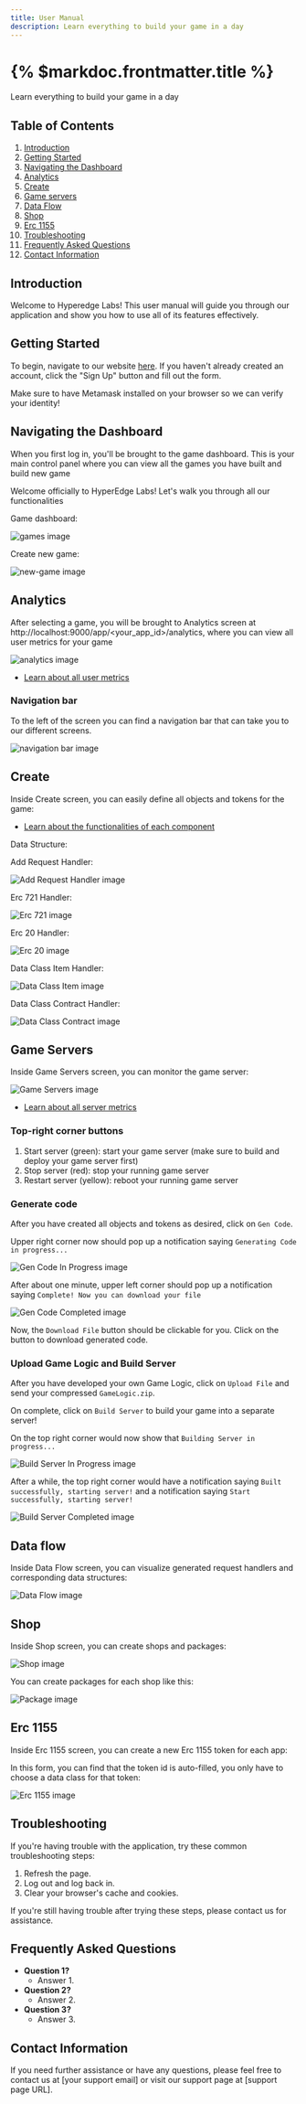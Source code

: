 ```yaml
---
title: User Manual
description: Learn everything to build your game in a day
---
```


# {% $markdoc.frontmatter.title %}
Learn everything to build your game in a day

## Table of Contents
1. [Introduction](#introduction)
2. [Getting Started](#getting-started)
3. [Navigating the Dashboard](#navigating-the-dashboard)
4. [Analytics](#analytics)
5. [Create](#create)
6. [Game servers](#game-servers)
7. [Data Flow](#data-flow)
8. [Shop](#shop)
9. [Erc 1155](#erc-1155)
10. [Troubleshooting](#troubleshooting)
11. [Frequently Asked Questions](#frequently-asked-questions)
12. [Contact Information](#contact-information)

## Introduction
Welcome to Hyperedge Labs! This user manual will guide you through our application and show you how to use all of its features effectively.

## Getting Started
To begin, navigate to our website [here](http://localhost:9000/app). If you haven't already created an account, click the "Sign Up" button and fill out the form.

Make sure to have Metamask installed on your browser so we can verify your identity!

## Navigating the Dashboard
When you first log in, you'll be brought to the game dashboard. This is your main control panel where you can view all the games you have built and build new game

Welcome officially to HyperEdge Labs! Let's walk you through all our functionalities

Game dashboard:

![games image](/images/frontend/games.png)

Create new game:

![new-game image](/images/frontend/new-game.png)

## Analytics

After selecting a game, you will be brought to Analytics screen at http://localhost:9000/app/<your_app_id>/analytics, where you can view all user metrics for your game 

![analytics image](/images/frontend/analytics.png)

- [Learn about all user metrics](/analytics-metrics)

### Navigation bar

To the left of the screen you can find a navigation bar that can take you to our different screens.

![navigation bar image](/images/frontend/navigate.png)

## Create

Inside Create screen, you can easily define all objects and tokens for the game:

- [Learn about the functionalities of each component](/create)

Data Structure:

Add Request Handler:

![Add Request Handler image](/images/frontend/add-request-handler.png)

Erc 721 Handler:

![Erc 721 image](/images/frontend/erc721.png)

Erc 20 Handler:

![Erc 20 image](/images/frontend/erc20.png)

Data Class Item Handler:

![Data Class Item image](/images/frontend/data-class-item.png)

Data Class Contract Handler:

![Data Class Contract image](/images/frontend/data-class-contract.png)

## Game Servers

Inside Game Servers screen, you can monitor the game server:

![Game Servers image](/images/frontend/game-servers.png)

- [Learn about all server metrics](/server-metrics)

### Top-right corner buttons
1. Start server (green): start your game server (make sure to build and deploy your game server first)
2. Stop server (red): stop your running game server
3. Restart server (yellow): reboot your running game server

### Generate code
After you have created all objects and tokens as desired, click on `Gen Code`. 

Upper right corner now should pop up a notification saying `Generating Code in progress...`

![Gen Code In Progress image](/images/frontend/gen-code-in-progress.png)

After about one minute, upper left corner should pop up a notification saying `Complete! Now you can download your file`

![Gen Code Completed image](/images/frontend/gen-code-completed.png)

Now, the `Download File` button should be clickable for you. Click on the button to download generated code. 

### Upload Game Logic and Build Server

After you have developed your own Game Logic, click on `Upload File` and send your compressed `GameLogic.zip`. 

On complete, click on `Build Server` to build your game into a separate server!

On the top right corner would now show that `Building Server in progress...`

![Build Server In Progress image](/images/frontend/build-server-in-progress.png)

After a while, the top right corner would have a notification saying `Built successfully, starting server!` and a notification saying `Start successfully, starting server!`

![Build Server Completed image](/images/frontend/build-server-completed.png)

## Data flow

Inside Data Flow screen, you can visualize generated request handlers and corresponding data structures:

![Data Flow image](/images/frontend/data-flow.png)

## Shop

Inside Shop screen, you can create shops and packages:

![Shop image](/images/frontend/shop.png)

You can create packages for each shop like this:

![Package image](/images/frontend/package.png)

## Erc 1155

Inside Erc 1155 screen, you can create a new Erc 1155 token for each app:

In this form, you can find that the token id is auto-filled, you only have to choose a data class for that token:

![Erc 1155 image](/images/frontend/erc1155.png)

## Troubleshooting
If you're having trouble with the application, try these common troubleshooting steps:

1. Refresh the page.
2. Log out and log back in.
3. Clear your browser's cache and cookies.

If you're still having trouble after trying these steps, please contact us for assistance.

## Frequently Asked Questions
- **Question 1?**
  - Answer 1.
- **Question 2?**
  - Answer 2.
- **Question 3?**
  - Answer 3.

## Contact Information
If you need further assistance or have any questions, please feel free to contact us at [your support email] or visit our support page at [support page URL].
